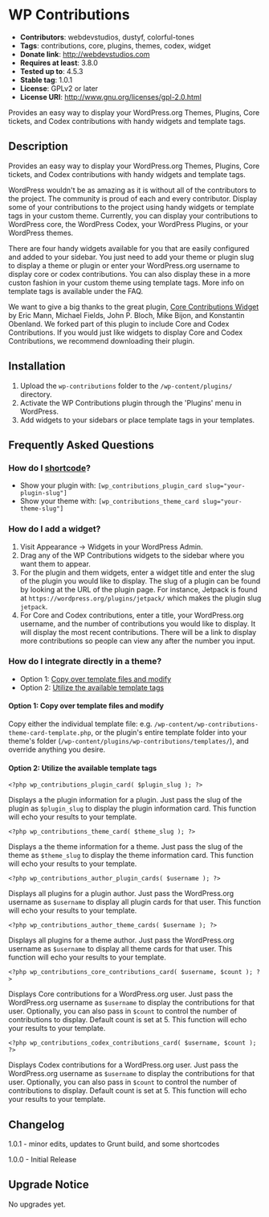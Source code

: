 # WP Contributions
- **Contributors**: webdevstudios, dustyf, colorful-tones
- **Tags**: contributions, core, plugins, themes, codex, widget
- **Donate link**: http://webdevstudios.com
- **Requires at least**: 3.8.0
- **Tested up to**: 4.5.3
- **Stable tag**: 1.0.1
- **License**: GPLv2 or later
- **License URI**: http://www.gnu.org/licenses/gpl-2.0.html

Provides an easy way to display your WordPress.org Themes, Plugins, Core tickets, and Codex contributions with handy widgets and template tags.

## Description

Provides an easy way to display your WordPress.org Themes, Plugins, Core tickets, and Codex contributions with handy widgets and template tags.

WordPress wouldn't be as amazing as it is without all of the contributors to the project. The community is proud of each and every contributor. Display some of your contributions to the project using handy widgets or template tags in your custom theme.  Currently, you can display your contributions to WordPress core, the WordPress Codex, your WordPress Plugins, or your WordPress themes.

There are four handy widgets available for you that are easily configured and added to your sidebar.  You just need to add your theme or plugin slug to display a theme or plugin or enter your WordPress.org username to display core or codex contributions.  You can also display these in a more custon fashion in your custom theme using template tags.  More info on template tags is available under the FAQ.

We want to give a big thanks to the great plugin, [Core Contributions Widget](https://wordpress.org/plugins/wp-core-contributions-widget/) by Eric Mann, Michael Fields, John P. Bloch, Mike Bijon, and Konstantin Obenland. We forked part of this plugin to include Core and Codex Contributions. If you would just like widgets to display Core and Codex Contributions, we recommend downloading their plugin.

## Installation

1. Upload the `wp-contributions` folder to the `/wp-content/plugins/` directory.
2. Activate the WP Contributions plugin through the 'Plugins' menu in WordPress.
3. Add widgets to your sidebars or place template tags in your templates.

## Frequently Asked Questions

### How do I [shortcode](https://codex.wordpress.org/Shortcode)?
* Show your plugin with: `[wp_contributions_plugin_card slug="your-plugin-slug"]`
* Show your theme with: `[wp_contributions_theme_card slug="your-theme-slug"]`

### How do I add a widget?

1. Visit Appearance -> Widgets in your WordPress Admin.
2. Drag any of the WP Contributions widgets to the sidebar where you want them to appear.
3. For the plugin and them widgets, enter a widget title and enter the slug of the plugin you would like to display. The slug of a plugin can be found by looking at the URL of the plugin page.  For instance, Jetpack is found at `https://wordpress.org/plugins/jetpack/` which makes the plugin slug `jetpack`.
4. For Core and Codex contributions, enter a title, your WordPress.org username, and the number of contributions you would like to display. It will display the most recent contributions. There will be a link to display more contributions so people can view any after the number you input.

### How do I integrate directly in a theme?

* Option 1: [Copy over template files and modify](#template-files)
* Option 2: [Utilize the available template tags](#template-tags)

#### <a name="template-files"></a>Option 1: Copy over template files and modify
Copy either the individual template file: e.g. `/wp-content/wp-contributions-theme-card-template.php`, or the plugin's entire template folder into your theme's folder (`/wp-content/plugins/wp-contributions/templates/`), and override anything you desire.

#### <a name="template-tags"></a>Option 2: Utilize the available template tags

`<?php wp_contributions_plugin_card( $plugin_slug ); ?>`

Displays a the plugin information for a plugin. Just pass the slug of the plugin as `$plugin_slug` to display the plugin information card.  This function will echo your results to your template.

`<?php wp_contributions_theme_card( $theme_slug ); ?>`

Displays a the theme information for a theme. Just pass the slug of the theme as `$theme_slug` to display the theme information card.  This function will echo your results to your template.

`<?php wp_contributions_author_plugin_cards( $username ); ?>`

Displays all plugins for a plugin author.  Just pass the WordPress.org username as `$username` to display all plugin cards for that user.  This function will echo your results to your template.

`<?php wp_contributions_author_theme_cards( $username ); ?>`

Displays all plugins for a theme author.  Just pass the WordPress.org username as `$username` to display all theme cards for that user.  This function will echo your results to your template.

`<?php wp_contributions_core_contributions_card( $username, $count ); ?>`

Displays Core contributions for a WordPress.org user.  Just pass the WordPress.org username as `$username` to display the contributions for that user. Optionally, you can also pass in `$count` to control the number of contributions to display. Default count is set at 5. This function will echo your results to your template.

`<?php wp_contributions_codex_contributions_card( $username, $count ); ?>`

Displays Codex contributions for a WordPress.org user.  Just pass the WordPress.org username as `$username` to display the contributions for that user. Optionally, you can also pass in `$count` to control the number of contributions to display. Default count is set at 5. This function will echo your results to your template.

## Changelog

1.0.1 - minor edits, updates to Grunt build, and some shortcodes

1.0.0 - Initial Release

## Upgrade Notice

No upgrades yet.
